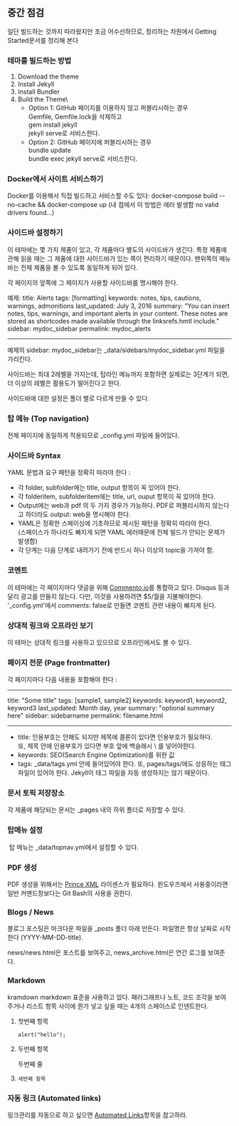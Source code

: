 ## 중간 점검

일단 빌드하는 것까지 따라왔지만 조금 어수선하므로, 정리하는 차원에서 Getting Started문서를 정리해 본다

### 테마를 빌드하는 방법
1. Download the theme
2. Install Jekyll
3. Install Bundler
4. Build the Theme\
   - Option 1: GitHub 페이지를 이용하지 않고 퍼블리시하는 경우\
     Gemfile, Gemfile.lock을 삭제하고\
     gem install jekyll\
     jekyll serve로 서비스한다.
   - Option 2: GitHub 페이지에 퍼블리시하는 경우\
     bundle update\
     bundle exec jekyll serve로 서비스한다.

 
### Docker에서 사이트 서비스하기
Docker를 이용해서 직접 빌드하고 서비스할 수도 있다:
   docker-compose build --no-cache && docker-compose up 
   (내 컴에서 이 방법은 에러 발생함 no valid drivers found...)


### 사이드바 설정하기
이 테마에는 몇 가지 제품이 있고, 각 제품마다 별도의 사이드바가 생긴다. 
특정 제품에 관해 읽을 때는 그 제품에 대한 사이드바가 있는 쪽이 편리하기 때문이다.   맨위쪽의 메뉴바는 전체 제품을 볼 수 있도록 동일하게 되어 있다.

각 페이지의 앞쪽에 그 페이지가 사용할 사이드바를 명시해야 한다.

예제:
title: Alerts
tags: [formatting]
keywords: notes, tips, cautions, warnings, admonitions
last_updated: July 3, 2016
summary: "You can insert notes, tips, warnings, and important alerts in your content. These notes are stored as shortcodes made available through the linksrefs.hmtl include."
sidebar: mydoc_sidebar
permalink: mydoc_alerts

---

예제의 sidebar: mydoc_sidebar는 \_data/sidebars/mydoc_sidebar.yml 파일을 가리킨다.

사이드바는 최대 2레벨을 가지는데, 탑라인 메뉴까지 포함하면 실제로는 3단계가 되면, 더 이상의 레벨은 활용도가 떨어진다고 한다.

사이드바에 대한 설정은 폴더 별로  다르게 만들 수 있다.


### 탑 메뉴 (Top navigation)

전체 페이지에 동일하게 적용되므로 \_config.yml 파일에 들어있다.


### 사이드바 Syntax

YAML 문법과 요구 패턴을 정확히 따라야 한다 :
- 각 folder, subfolder에는 title, output 항목이 꼭 있어야 한다.
- 각 folderitem, subfolderitem에는 title, url, ouput 항목이 꼭 있어야 한다.
- Output에는 web과 pdf 의 두 가지 경우가 가능하다. PDF로 퍼블리시하지 않는다고 하더라도 output: web을 명시해야 한다.
- YAML은 정확한 스페이싱에 기초하므로 제시된 패턴을 정확히 따라야 한다. \
  (스페이스가 하나라도 빠지게 되면 YAML 에러때문에 전체 빌드가 안되는 문제가 발생함)
- 각 단계는 다음 단계로 내려가기 전에 반드시 하나 이상의 topic을 가져야 함.

### 코멘트

이 테마에는 각 페이지마다 댓글을 위해 [Commento.io](https://commento.io/)를 통합하고 있다.  Disqus 등과 달리 광고를 만들지 않는다.  다만, 이것을 사용하려면 $5/월을 지불해야한다.   '\_config.yml'에서 comments: false로 만들면 코멘트 관련 내용이 빠지게 된다.

### 상대적 링크와 오프라인 보기

이 테마는 상대적 링크를 사용하고 있으므로 오프라인에서도 볼 수 있다. 

### 페이지 전문 (Page frontmatter)

각 페이지마다 다음 내용을 포함해야 한다 :

---
title: "Some title"
tags: [sample1, sample2]
keywords: keyword1, keyword2, keyword3
last_updated: Month day, year
summary: "optional summary here"
sidebar: sidebarname
permalink: filename.html

---


- title: 인용부호는 안해도 되지만 제목에 콜론이 있다면 인용부호가 필요하다. \
  또, 제목 안에 인용부호가 있다면 부호 앞에 백슬래시 \ 를 넣어야한다.
- keywords: SEO(Search Engine Optimization)를 위한 값
- tags: \_data/tags.yml 안에 들어있어야 한다. 또, pages/tags/에도 상응하는 태그 파일이 있어야 한다.  Jekyll이 태그 파일을 자동 생성하지는 않기 때문이다.


### 문서 토픽 저장장소

각 제품에 해당되는 문서는 \_pages 내의 하위 폴더로 저장할 수 있다. 


### 탑메뉴 설정

 탑 메뉴는 \_data/topnav.yml에서 설정할 수 있다.

### PDF 생성

PDF 생성을 위해서는 [Prince XML](https://www.princexml.com/) 라이센스가 필요하다.  윈도우즈에서 사용중이라면 일반 커맨드창보다는 Git Bash의 사용을 권한다.

### Blogs / News

블로그 포스팅은 마크다운 파일을 \_posts 폴더 아래 만든다.  파일명은 항상 날짜로 시작한다 (YYYY-MM-DD-title).

news/news.html은 포스트를 보여주고, news_archive.html은 연간 로그를 보여준다.


### Markdown

kramdown markdown 표준을 사용하고 있다. 
패러그래프나 노트, 코드 조각을 보여 주거나 리스트 항목 사이에 뭔가 넣고 싶을 때는 4개의 스페이스로 인덴트한다.

1.    첫번째 항목
       ```
       alert("hello");
       ```

2.    두번째 항목
   
       두번째 줄
3.     세번째 항목


### 자동 링크 (Automated links)

링크관리를 자동으로 하고 싶으면 [Automated Links](http://127.0.0.1:4000/mydoc_hyperlinks.html#automatedlinks)항목을 참고하라.

